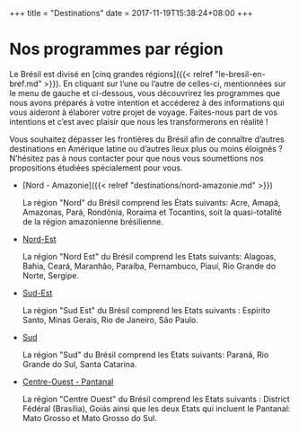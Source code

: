 +++
title = "Destinations"
date = 2017-11-19T15:38:24+08:00
+++
# Nos programmes par région
Le Brésil est divisé en [cinq grandes régions]({{< relref "le-bresil-en-bref.md" >}}). En cliquant sur l’une ou l’autre de celles-ci, mentionnées sur le menu de gauche et ci-dessous, vous découvrirez les programmes que nous avons préparés à votre intention et accéderez à des informations qui vous aideront à élaborer votre projet de voyage. Faites-nous part de vos intentions et c’est avec plaisir que nous les transformerons en réalité !

Vous souhaitez dépasser les frontières du Brésil afin de connaître d’autres destinations en Amérique latine ou d’autres lieux plus ou moins éloignés ? N’hésitez pas à nous contacter pour que nous vous soumettions nos propositions étudiées spécialement pour vous.

- [Nord - Amazonie]({{< relref "destinations/nord-amazonie.md" >}})

    La région "Nord" du Brésil comprend les États suivants: Acre, Amapá, Amazonas, Pará, Rondônia, Roraima et Tocantins, soit la quasi-totalité de la région amazonienne brésilienne.
- [Nord-Est](destinations/nord-est/)

    La région "Nord Est" du Brésil comprend les Etats suivants: Alagoas, Bahia, Ceará, Maranhão, Paraíba, Pernambuco, Piauí, Rio Grande do Norte, Sergipe.
- [Sud-Est](destinations/sud-est/)

    La région "Sud Est" du Brésil comprend les Etats suivants : Espirito Santo, Minas Gerais, Rio de Janeiro, São Paulo.
- [Sud](destinations/sud/)

    La région "Sud" du Brésil comprend les Etats suivants: Paraná, Rio Grande do Sul, Santa Catarina.
- [Centre-Ouest - Pantanal](destinations/centre-ouest-pantanal/)

    La région "Centre Ouest" du Brésil comprend les Etats suivants : District Fédéral (Brasília), Goiás ainsi que les deux Etats qui incluent le Pantanal: Mato Grosso et Mato Grosso do Sul.
